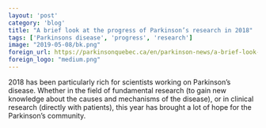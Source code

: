 ```yaml
---
layout: 'post'
category: 'blog'
title: "A brief look at the progress of Parkinson’s research in 2018"
tags: ['Parkinsons disease', 'progress', 'research']
image: "2019-05-08/bk.png"
foreign_url: https://parkinsonquebec.ca/en/parkinson-news/a-brief-look-at-the-progress-of-parkinsons-research-in-2018/
foreign_logo: "medium.png"
---
```


2018 has been particularly rich for scientists working on Parkinson’s disease. Whether in the field of fundamental research (to gain new knowledge about the causes and mechanisms of the disease), or in clinical research (directly with patients), this year has brought a lot of hope for the Parkinson’s community.

<!--more-->
